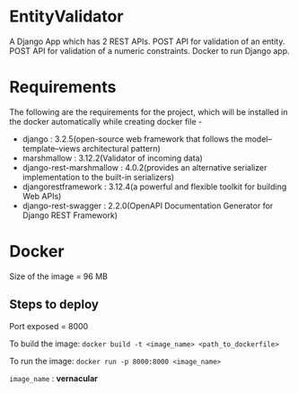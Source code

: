 # EntityValidator
A Django App which has 2 REST APIs.
POST API for validation of an entity.
POST API for validation of a numeric constraints.
Docker to run Django app.


# Requirements
The following are the requirements for the project, which will be installed in the docker automatically while creating docker file -

* django : 3.2.5(open-source web framework that follows the model–template–views architectural pattern)
* marshmallow : 3.12.2(Validator of incoming data)
* django-rest-marshmallow : 4.0.2(provides an alternative serializer implementation to the built-in serializers)
* djangorestframework : 3.12.4(a powerful and flexible toolkit for building Web APIs)
* django-rest-swagger : 2.2.0(OpenAPI Documentation Generator for Django REST Framework)



# Docker
Size of the image =  96 MB
## Steps to deploy
Port exposed = 8000

To build the image: 
```docker build -t <image_name> <path_to_dockerfile>```

To run the image: 
```docker run -p 8000:8000 <image_name>```

`image_name` : **vernacular**


